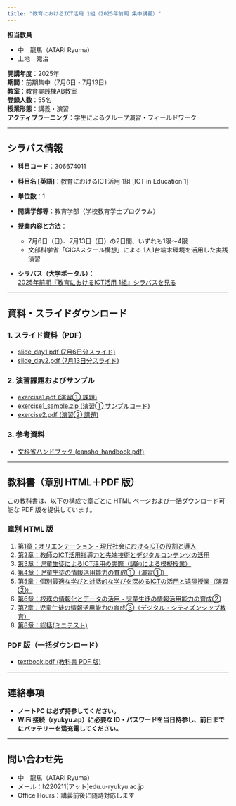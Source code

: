 ```yaml
---
title: "教育におけるICT活用 1組（2025年前期 集中講義）"
---
```


**担当教員**  

- 中　龍馬（ATARI Ryuma）
- 上地　完治  

**開講年度**：2025年  
**期間**：前期集中（7月6日・7月13日）  
**教室**：教育実践棟AB教室  
**登録人数**：55名  
**授業形態**：講義・演習  
**アクティブラーニング**：学生によるグループ演習・フィールドワーク

---

## シラバス情報

- **科目コード**：306674011  
- **科目名 [英語]**：教育におけるICT活用 1組 [ICT in Education 1]  
- **単位数**：1  
- **開講学部等**：教育学部（学校教育学士プログラム）  
- **授業内容と方法**：  
  - 7月6日（日）、7月13日（日）の2日間、いずれも1限～4限  
  - 文部科学省「GIGAスクール構想」による 1人1台端末環境を活用した実践演習  

- **シラバス（大学ポータル）**：  
  [2025年前期『教育におけるICT活用 1組』シラバスを見る](https://tiglon.jim.u-ryukyu.ac.jp/portal/Public/Syllabus/SyllabusSearchStart.aspx?lct_year=2025&lct_cd=306674011&je_cd=1)

---

## 資料・スライドダウンロード

### 1. スライド資料（PDF）

- [slide_day1.pdf (7月6日分スライド)](slides/slide_day1.pdf)  
- [slide_day2.pdf (7月13日分スライド)](slides/slide_day2.pdf)  

### 2. 演習課題およびサンプル

- [exercise1.pdf (演習① 課題)](exercises/exercise1.pdf)  
- [exercise1_sample.zip (演習① サンプルコード)](exercises/exercise1_sample.zip)  
- [exercise2.pdf (演習② 課題)](exercises/exercise2.pdf)  

### 3. 参考資料

- [文科省ハンドブック (cansho_handbook.pdf)](reference/cansho_handbook.pdf)  

---

## 教科書（章別 HTML＋PDF 版）

この教科書は、以下の構成で章ごとに HTML ページおよび一括ダウンロード可能な PDF 版を提供しています。

### 章別 HTML 版

1. [第1章：オリエンテーション・現代社会におけるICTの役割と導入](book/chapters/chapter1.html)  
2. [第2章：教師のICT活用指導力と先端技術とデジタルコンテンツの活用](book/chapters/chapter2.html)  
3. [第3章：児童生徒によるICT活用の実際（講師による模擬授業）](book/chapters/chapter3.html)  
4. [第4章：児童生徒の情報活用能力の育成①（演習①）](book/chapters/chapter4.html)  
5. [第5章：個別最適な学びと対話的な学びを深めるICTの活用と遠隔授業（演習②）](book/chapters/chapter5.html)  
6. [第6章：校務の情報化とデータの活用・児童生徒の情報活用能力の育成②](book/chapters/chapter6.html)  
7. [第7章：児童生徒の情報活用能力の育成③（デジタル・シティズンシップ教育）](book/chapters/chapter7.html)  
8. [第8章：総括(ミニテスト)](book/chapters/chapter8.html)  

### PDF 版（一括ダウンロード）

- [textbook.pdf (教科書 PDF 版)](book/textbook.pdf)

---

## 連絡事項

- **ノートPC は必ず持参してください。**  
- **WiFi 接続（ryukyu.ap）に必要な ID・パスワードを当日持参し、前日までにバッテリーを満充電してください。**  

---

## 問い合わせ先

- 中　龍馬（ATARI Ryuma）  
- メール：h220211[アット]edu.u-ryukyu.ac.jp  
- Office Hours：講義前後に随時対応します  
